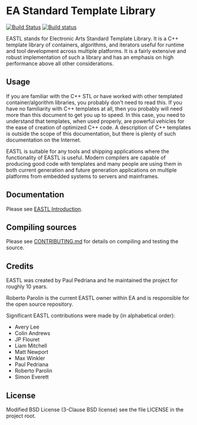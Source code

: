 # EA Standard Template Library

[![Build Status](https://travis-ci.org/mapx/EASTL.svg?branch=bazel_support)](https://travis-ci.org/mapx/EASTL)  [![Build status](https://ci.appveyor.com/api/projects/status/qmw0rvk89hj2c1hg?svg=true)](https://ci.appveyor.com/project/mapx/eastl)

EASTL stands for Electronic Arts Standard Template Library. It is a C++ template library of containers, algorithms, and iterators useful for runtime and tool development across multiple platforms. It is a fairly extensive and robust implementation of such a library and has an emphasis on high performance above all other considerations.


## Usage

If you are familiar with the C++ STL or have worked with other templated container/algorithm libraries, you probably don't need to read this. If you have no familiarity with C++ templates at all, then you probably will need more than this document to get you up to speed. In this case, you need to understand that templates, when used properly, are powerful vehicles for the ease of creation of optimized C++ code. A description of C++ templates is outside the scope of this documentation, but there is plenty of such documentation on the Internet.

EASTL is suitable for any tools and shipping applications where the functionality of EASTL is useful. Modern compilers are capable of producing good code with templates and many people are using them in both current generation and future generation applications on multiple platforms from embedded systems to servers and mainframes.


## Documentation

Please see [EASTL Introduction](https://rawgit.com/electronicarts/EASTL/master/doc/EASTL%20Introduction.html).


## Compiling sources

Please see [CONTRIBUTING.md](CONTRIBUTING.md) for details on compiling and testing the source.

## Credits

EASTL was created by Paul Pedriana and he maintained the project for roughly 10 years.  

Roberto Parolin is the current EASTL owner within EA and is responsible for the open source repository.

Significant EASTL contributions were made by (in alphabetical order):

* Avery Lee
* Colin Andrews
* JP Flouret
* Liam Mitchell
* Matt Newport
* Max Winkler
* Paul Pedriana
* Roberto Parolin
* Simon Everett


## License

Modified BSD License (3-Clause BSD license) see the file LICENSE in the project root.
